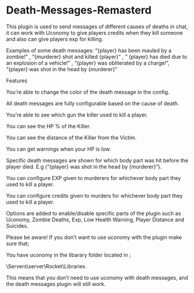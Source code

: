 # Death-Messages-Remasterd

This plugin is used to send messages of different causes of deaths in chat, it can work with Uconomy to give players credits when they kill someone and also can give players exp for killing.

Examples of some death messages: “{player} has been mauled by a zombie!” , “{murderer} shot and killed {player}” , ” {player} has died due to an explosion of a vehicle!” , “{player} was obliterated by a charge!”, “{player} was shot in the head by {murderer}”

Features

You’re able to change the color of the death message in the config.

All death messages are fully configurable based on the cause of death.

You’re able to see which gun the killer used to kill a player.

You can see the HP % of the Killer.

You can see the distance of the Killer from the Victim.

You can get warnings when your HP is low.

Specific death messages are shown for which body part was hit before the player died. E.g (“{player} was shot in the head by {murderer}”).

You can configure EXP given to murderers for whichever body part they used to kill a player.

You can configure credits given to murders for whichever body part they used to kill a player.

Options are added to enable/disable specific parts of the plugin such as Uconomy, Zombie Deaths, Exp, Low Health Warning, Player Distance and Suicides. 

Please be aware! If you don’t want to use uconomy with the plugin make sure that;

You have uconomy in the libarary folder located in ;

\Servers\server\Rocket\Libraries

This means that you don’t need to use uconomy with death messages, and the death messages plugin will still work.

 
